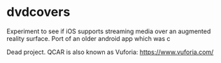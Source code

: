 # dvdcovers
Experiment to see if iOS supports streaming media over an augmented reality surface. Port of an older android app which was c

Dead project. QCAR is also known as Vuforia: https://www.vuforia.com/
